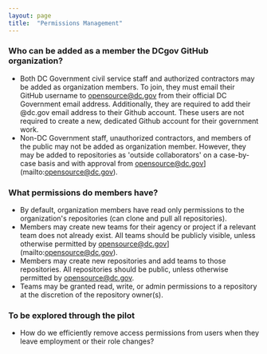 ```yaml
---
layout: page
title:  "Permissions Management"
---
```


### Who can be added as a member the DCgov GitHub organization?
* Both DC Government civil service staff and authorized contractors may be added as organization members. To join, they must email their GitHub username to [opensource@dc.gov](mailto:opensource@dc.gov) from their official DC Government email address.  Additionally, they are required to add their @dc.gov email address to their Github account.  These users are not required to create a new, dedicated Github account for their government work.
* Non-DC Government staff, unauthorized contractors, and members of the public may not be added as organization member. However, they may be added to repositories as 'outside collaborators' on a case-by-case basis and with approval from opensource@dc.gov](mailto:opensource@dc.gov).

### What permissions do members have?
* By default, organization members have read only permissions to the organization's repositories (can clone and pull all repositories).
* Members may create new teams for their agency or project if a relevant team does not already exist. All teams should be publicly visible, unless otherwise permitted by opensource@dc.gov](mailto:opensource@dc.gov).
* Members may create new repositories and add teams to those repositories. All repositories should be public, unless otherwise permitted by [opensource@dc.gov](mailto:opensource@dc.gov).
* Teams may be granted read, write, or admin permissions to a repository at the discretion of the repository owner(s).

### To be explored through the pilot
* How do we efficiently remove access permissions from users when they leave employment or their role changes?